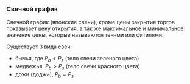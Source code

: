 ### Свечной график
Свечной график (японские свечи), кроме цены закрытия торгов показывает цену открытия, а так же максимальное и минимальное значение цены, которые называются тенями или фитилями. 

Существует 3 вида свеч:
- бычья, где $P_b < P_s$ (тело свечи зеленого цвета)
- медвежья, $P_b > P_s$ (тело свечи красного цвета)
- дожи (доджи), $P_b = P_s$